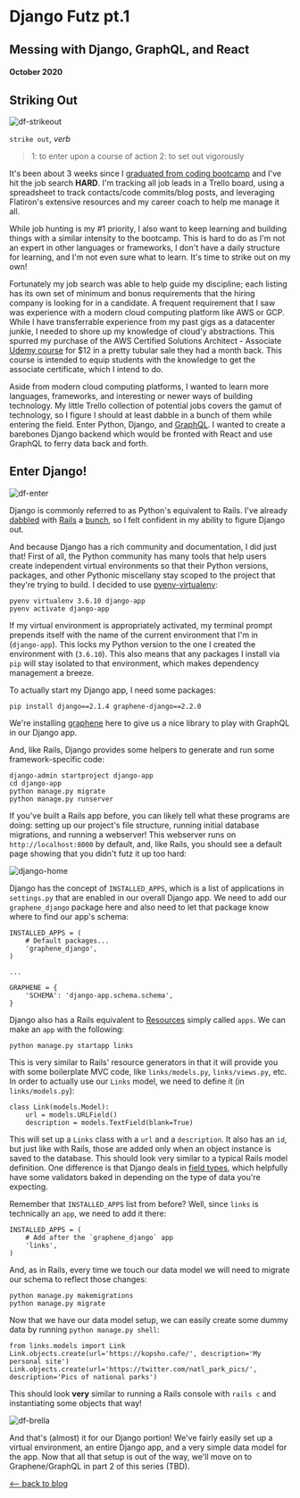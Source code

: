# Django Futz pt.1
## Messing with Django, GraphQL, and React
#### October 2020

## Striking Out
![df-strikeout](../../images/django-futz/df-rain.gif)

`strike out`, *verb*
> 1: to enter upon a course of action
> 2: to set out vigorously

It's been about 3 weeks since I [graduated from coding bootcamp](./flatiron/trials-and-tribulations.html) and I've hit the job search **HARD**. I'm tracking all job leads in a Trello board, using a spreadsheet to track contacts/code commits/blog posts, and leveraging Flatiron's extensive resources and my career coach to help me manage it all.

While job hunting is my #1 priority, I also want to keep learning and building things with a similar intensity to the bootcamp. This is hard to do as I'm not an expert in other languages or frameworks, I don't have a daily structure for learning, and I'm not even sure what to learn. It's time to strike out on my own!

Fortunately my job search was able to help guide my discipline; each listing has its own set of minimum and bonus requirements that the hiring company is looking for in a candidate. A frequent requirement that I saw was experience with a modern cloud computing platform like AWS or GCP. While I have transferrable experience from my past gigs as a datacenter junkie, I needed to shore up my knowledge of cloud'y abstractions. This spurred my purchase of the AWS Certified Solutions Architect - Associate [Udemy course](https://www.udemy.com/course/aws-certified-solutions-architect-associate/) for $12 in a pretty tubular sale they had a month back. This course is intended to equip students with the knowledge to get the associate certificate, which I intend to do.

Aside from modern cloud computing platforms, I wanted to learn more languages, frameworks, and interesting or newer ways of building technology. My little Trello collection of potential jobs covers the gamut of technology, so I figure I should at least dabble in a bunch of them while entering the field. Enter Python, Django, and [GraphQL](https://graphql.org/). I wanted to create a barebones Django backend which would be fronted with React and use GraphQL to ferry data back and forth.

## Enter Django!
![df-enter](../../images/django-futz/df-enter.gif)

Django is commonly referred to as Python's equivalent to Rails. I've already [dabbled](./flatiron/rails-the-great-humbler.html) with [Rails](./flatiron/slaying-trout-with-json.html) a [bunch](./flatiron/react-conventions-and-stewardship.html), so I felt confident in my ability to figure Django out.

And because Django has a rich community and documentation, I did just that! First of all, the Python community has many tools that help users create independent virtual environments so that their Python versions, packages, and other Pythonic miscellany stay scoped to the project that they're trying to build. I decided to use [pyenv-virtualenv](https://github.com/pyenv/pyenv-virtualenv):
```
pyenv virtualenv 3.6.10 django-app
pyenv activate django-app
```
If my virtual environment is appropriately activated, my terminal prompt prepends itself with the name of the current environment that I'm in (`django-app`). This locks my Python version to the one I created the environment with (`3.6.10`). This also means that any packages I install via `pip` will stay isolated to that environment, which makes dependency management a breeze.

To actually start my Django app, I need some packages:
```
pip install django==2.1.4 graphene-django==2.2.0
```
We're installing [graphene](https://graphene-python.org/) here to give us a nice library to play with GraphQL in our Django app.

And, like Rails, Django provides some helpers to generate and run some framework-specific code:
```
django-admin startproject django-app
cd django-app
python manage.py migrate
python manage.py runserver
```
If you've built a Rails app before, you can likely tell what these programs are doing: setting up our project's file structure, running initial database migrations, and running a webserver! This webserver runs on `http://localhost:8000` by default, and, like Rails, you should see a default page showing that you didn't futz it up too hard:

![django-home](../../images/django-futz/django-home.png)

Django has the concept of `INSTALLED_APPS`, which is a list of applications in `settings.py` that are enabled in our overall Django app. We need to add our `graphene_django` package here and also need to let that package know where to find our app's schema:
```
INSTALLED_APPS = (
    # Default packages...
    'graphene_django',
)

...

GRAPHENE = {
    'SCHEMA': 'django-app.schema.schema',
}
```

Django also has a Rails equivalent to [Resources](https://apidock.com/rails/ActionController/Resources/resources) simply called `apps`. We can make an `app` with the following:
```
python manage.py startapp links
```

This is very similar to Rails' resource generators in that it will provide you with some boilerplate MVC code, like `links/models.py`, `links/views.py`, etc. In order to actually use our `Links` model, we need to define it (in `links/models.py`):
```
class Link(models.Model):
    url = models.URLField()
    description = models.TextField(blank=True)
```
This will set up a `Links` class with a `url` and a `description`. It also has an `id`, but just like with Rails, those are added only when an object instance is saved to the database. This should look very similar to a typical Rails model definition. One difference is that Django deals in [field types](https://docs.djangoproject.com/en/3.1/ref/models/fields/), which helpfully have some validators baked in depending on the type of data you're expecting.

Remember that `INSTALLED_APPS` list from before? Well, since `links` is technically an `app`, we need to add it there:
```
INSTALLED_APPS = (
    # Add after the `graphene_django` app
    'links',
)
```

And, as in Rails, every time we touch our data model we will need to migrate our schema to reflect those changes:
```
python manage.py makemigrations
python manage.py migrate
```

Now that we have our data model setup, we can easily create some dummy data by running `python manage.py shell`:
```
from links.models import Link
Link.objects.create(url='https://kopsho.cafe/', description='My personal site')
Link.objects.create(url='https://twitter.com/natl_park_pics/', description='Pics of national parks')
```
This should look **very** similar to running a Rails console with `rails c` and instantiating some objects that way!

![df-brella](../../images/django-futz/df-brella.gif)

And that's (almost) it for our Django portion! We've fairly easily set up a virtual environment, an entire Django app, and a very simple data model for the app. Now that all that setup is out of the way, we'll move on to Graphene/GraphQL in part 2 of this series (TBD).

[⟵   back to blog](./blog-home.html)
